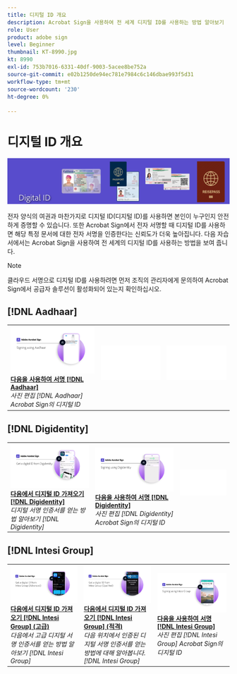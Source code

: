 ```yaml
---
title: 디지털 ID 개요
description: Acrobat Sign을 사용하여 전 세계 디지털 ID를 사용하는 방법 알아보기
role: User
product: adobe sign
level: Beginner
thumbnail: KT-8990.jpg
kt: 8990
exl-id: 753b7016-6331-40df-9003-5acee8be752a
source-git-commit: e02b1250de94ec781e7984c6c146dbae993f5d31
workflow-type: tm+mt
source-wordcount: '230'
ht-degree: 0%

---
```


# 디지털 ID 개요

![디지털 ID 이미지 서명](../assets/Hero-DigitalID.png)

전자 양식의 여권과 마찬가지로 디지털 ID(디지털 ID)를 사용하면 본인이 누구인지 안전하게 증명할 수 있습니다. 또한 Acrobat Sign에서 전자 서명할 때 디지털 ID를 사용하면 해당 특정 문서에 대한 전자 서명을 인증한다는 신뢰도가 더욱 높아집니다. 다음 자습서에서는 Acrobat Sign을 사용하여 전 세계의 디지털 ID를 사용하는 방법을 보여 줍니다.

>[!NOTE]
>
>클라우드 서명으로 디지털 ID를 사용하려면 먼저 조직의 관리자에게 문의하여 Acrobat Sign에서 공급자 솔루션이 활성화되어 있는지 확인하십시오.

## [!DNL Aadhaar]

<table style="table-layout:fixed">
<tr>
 <td>
    <a href="aadhaar-sign.md">
      <img alt="다음을 사용하여 서명 [!DNL Aadhaar]" src="assets/Aadhaarsign_1280.png" />
    </a>
    <div>
    <a href="aadhaar-sign.md"><strong>다음을 사용하여 서명 [!DNL Aadhaar]</strong></a>
    </div>
    <em>사진 편집 [!DNL Aadhaar] Acrobat Sign의 디지털 ID</em>
    <br>
  </td>
  <td>
    <img alt="스페이서" src="../assets/Whitespacer.png" />
    <div>
    <br>
  </td>
  <td>
    <img alt="스페이서" src="../assets/Whitespacer.png" />
    <div>
    <br>
  </td>
</tr>
</table>

## [!DNL Digidentity]

<table style="table-layout:fixed">
<tr>
 <td>
    <a href="digidentity-reg.md">
      <img alt="다음에서 디지털 ID 가져오기 [!DNL Digidentity]" src="assets/Digidentityreg_1280.png" />
    </a>
    <div>
    <a href="digidentity-reg.md"><strong>다음에서 디지털 ID 가져오기 [!DNL Digidentity]</strong></a>
    </div>
    <em>디지털 서명 인증서를 얻는 방법 알아보기 [!DNL Digidentity]</em>
    <br>
  </td>
  <td>
    <a href="digidentity-sign.md">
      <img alt="다음을 사용하여 서명 [!DNL Digidentity]" src="assets/Digidentitysign_1280.png" />
    </a>
    <div>
    <a href="digidentity-sign.md"><strong>다음을 사용하여 서명 [!DNL Digidentity]</strong></a>
    </div>
    <em>사진 편집 [!DNL Digidentity] Acrobat Sign의 디지털 ID</em>
    <br>
  </td>
  <td>
    <img alt="스페이서" src="../assets/Whitespacer.png" />
    <div>
    <br>
  </td>
</tr>
</table>

## [!DNL Intesi Group]

<table style="table-layout:fixed">
<tr>
  <td>
    <a href="intesi-advanced.md">
      <img alt="Intesi Group에서 디지털 ID 가져오기(고급)" src="assets/IntesiAdvanced_1280.png" />
    </a>
    <div>
    <a href="intesi-advanced.md"><strong>다음에서 디지털 ID 가져오기 [!DNL Intesi Group] (고급)</strong></a>
    </div>
    <em>다음에서 고급 디지털 서명 인증서를 얻는 방법 알아보기 [!DNL Intesi Group]</em>
    <br>
  </td>
  <td>
    <a href="intesi-qualified.md">
      <img alt="다음에서 디지털 ID 가져오기 [!DNL Intesi Group] (적격)" src="assets/IntesiQualified_1280.png" />
    </a>
    <div>
    <a href="intesi-qualified.md"><strong>다음에서 디지털 ID 가져오기 [!DNL Intesi Group] (적격)</strong></a>
    </div>
    <em>다음 위치에서 인증된 디지털 서명 인증서를 얻는 방법에 대해 알아봅니다. [!DNL Intesi Group]</em>
    <br>
  </td>
  <td>
    <a href="intesi-sign.md">
      <img alt="Intesi Group을 사용하여 서명" src="assets/IntesiSign_1280.png" />
    </a>
    <div>
    <a href="intesi-sign.md"><strong>다음을 사용하여 서명 [!DNL Intesi Group]</strong></a>
    </div>
    <em>사진 편집 [!DNL Intesi Group] Acrobat Sign의 디지털 ID</em>
    <br>
  </td>
</tr>
</table>
